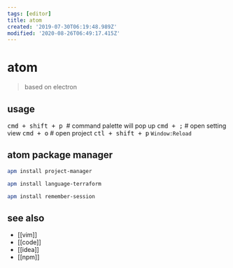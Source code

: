 ```yaml
---
tags: [editor]
title: atom
created: '2019-07-30T06:19:48.989Z'
modified: '2020-08-26T06:49:17.415Z'
---
```


# atom

> based on electron

## usage
<kbd>cmd + shift + p </kbd>  # command palette will pop up
<kbd>cmd + ;</kbd>           # open setting view
<kbd>cmd + o</kbd>           # open project
<kbd>ctl + shift + p</kbd> `Window:Reload`

## atom package manager
```sh
apm install project-manager

apm install language-terraform

apm install remember-session
```

## see also
- [[vim]]
- [[code]]
- [[idea]]
- [[npm]]
